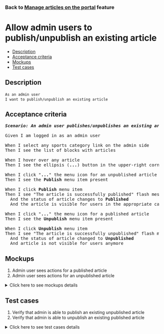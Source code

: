 ### Back to [Manage articles on the portal](../../) feature

# Allow admin users to publish/unpublish an existing article

- [Description](#description)
- [Acceptance criteria](#acceptance-criteria)
- [Mockups](#mockups)
- [Test cases](#test-cases)

## Description

    As an admin user
    I want to publish/unpublish an existing article

## Acceptance criteria

<pre>
<b><i>Scenario: An admin user publishes/unpublishes an existing article</i></b>

Given I am logged in as an admin user

When I select any sports category link on the admin side
Then I see the list of blocks with articles

When I hover over any article
Then I see the ellipsis (<b>...</b>) button in the upper-right corner

When I click "<b>...</b>" the menu icon for an unpublished article
Then I see the <b>Publish</b> menu item present

When I click <b>Publish</b> menu item
Then I see "The article is successfully published" flash message
  And the status of article changes to <b>Published</b>
  And the article is visible for users in the appropriate category

When I click "<b>...</b>" the menu icon for a published article
Then I see the <b>Unpublish</b> menu item present

When I click <b>Unpublish</b> menu item
Then I see "The article is successfully unpublished" flash message
  And the status of article changed to <b>Unpublished</b>
  And article is not visible for users anymore
</pre>

## Mockups

1. Admin user sees actions for a published article
2. Admin user sees actions for an unpublished article

<details>
  <summary>Click here to see mockups details</summary>

**1. Admin user sees actions for a published article:**

![Admin user sees actions for a published article](/products/sports_hub_portal/web_application_features/manage_articles/images/published_article_actions.png)

**2. Admin user sees actions for an unpublished article:**

![Admin user sees actions for an unpublished article](/products/sports_hub_portal/web_application_features/manage_articles/images/unpublished_article_actions.png)

</details>

## Test cases

1. Verify that admin is able to publish an existing unpublished article
2. Verify that admin is able to unpublish an existing published article

<details>
  <summary>Click here to see test cases details</summary>

### **#1. Verify that admin is able to publish an existing unpublished article**

|Preconditions|Steps|Expected result
--------------|-----|----------
|- Log in with admin account</br>- Go to the category configuration page</br>- There is an unpublished article|1) Hover over a published article</br>2) Click "<b>...</b>" button > <b>Publish</b> menu item|2) "The article is successfully published" flash message appears and the users can see the article|

### **#2. Verify that admin is able to unpublish an existing published article**

|Preconditions|Steps|Expected result
--------------|-----|----------
|- Log in with admin account</br>- Go to the category configuration page</br>- There is a published article|1) Hover over a published article</br>2) Click "<b>...</b>" button > <b>Unpublish</b> menu item|2) "The article is successfully unpublished" flash message appears and the users cannot see the article|

</details>
